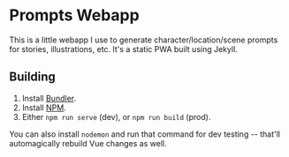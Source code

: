 # Prompts Webapp

This is a little webapp I use to generate character/location/scene prompts for stories, illustrations, etc. It's a static PWA built using Jekyll.


## Building

1. Install [Bundler](https://bundler.io).
2. Install [NPM](https://www.npmjs.com/get-npm).
3. Either `npm run serve` (dev), or `npm run build` (prod).

You can also install `nodemon` and run that command for dev testing -- that'll automagically rebuild Vue changes as well.
